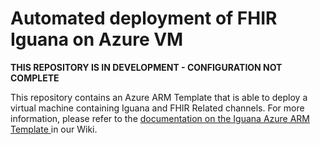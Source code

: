 # Automated deployment of FHIR Iguana on Azure VM

**THIS REPOSITORY IS IN DEVELOPMENT - CONFIGURATION NOT COMPLETE**

This repository contains an Azure ARM Template that is able to deploy a virtual machine containing Iguana and FHIR Related channels. For more information, please refer to the [documentation on the Iguana Azure ARM Template ](https://help.interfaceware.com/v6/automated-deployment-of-fhir-iguana-on-azure-vm) in our Wiki.
